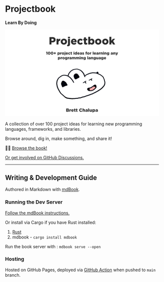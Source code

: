 # Projectbook

**Learn By Doing**

[![Cover, which reads "Projectbook: 50+ project ideas for learning any new programming language. Brett Chalupa"](src/cover-landscape.webp)](https://projectbook.code.brettchalupa.com)

A collection of over 100 project ideas for learning new programming languages, frameworks, and libraries.

Browse around, dig in, make something, and share it!

👀📖 [Browse the book!](https://projectbook.code.brettchalupa.com)

[Or get involved on GitHub Discussions.](https://github.com/brettchalupa/projectbook/discussions)

---

## Writing & Development Guide

Authored in Markdown with [mdBook](https://rust-lang.github.io/mdBook/).

### Running the Dev Server

[Follow the mdBook instructions.](https://rust-lang.github.io/mdBook/guide/installation.html)

Or install via Cargo if you have Rust installed:

1. [Rust](https://www.rust-lang.org/tools/install)
2. mdbook - `cargo install mdbook`

Run the book server with : `mdbook serve --open`

### Hosting

Hosted on GitHub Pages, deployed via [GitHub Action](https://github.com/peaceiris/actions-mdbook) when pushed to `main` branch.
